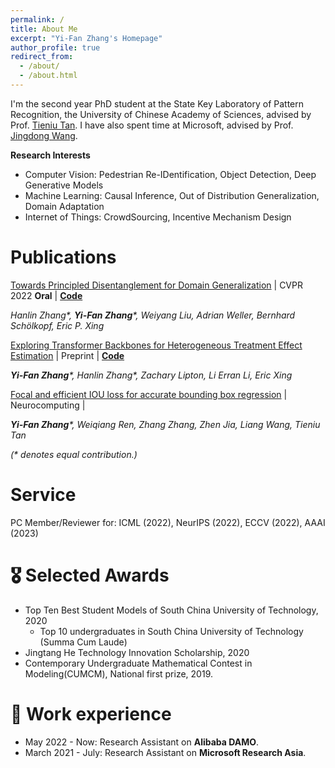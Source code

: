 ```yaml
---
permalink: /
title: About Me
excerpt: "Yi-Fan Zhang's Homepage"
author_profile: true
redirect_from: 
  - /about/
  - /about.html
---
```


I'm the second year PhD student at the State Key Laboratory of Pattern Recognition, the University of Chinese Academy of Sciences, advised by Prof. [Tieniu Tan](http://people.ucas.ac.cn/~tantieniu). I have also spent time at Microsoft, advised by Prof. [Jingdong Wang](https://jingdongwang2017.github.io/).

**Research Interests**

* Computer Vision: Pedestrian Re-IDentification, Object Detection, Deep Generative Models
* Machine Learning: Causal Inference, Out of Distribution Generalization, Domain Adaptation
* Internet of Things: CrowdSourcing, Incentive Mechanism Design


# Publications 

<div class='paper-box-text' markdown="1">

[Towards Principled Disentanglement for Domain Generalization](https://arxiv.org/abs/2111.13839) \| CVPR 2022 **Oral** \| [**Code**](https://github.com/hlzhang109/DDG)

  _Hanlin Zhang*, **Yi-Fan Zhang***, Weiyang Liu, Adrian Weller, Bernhard Schölkopf, Eric P. Xing_
</div>


<div class='paper-box-text' markdown="1">

[Exploring Transformer Backbones for Heterogeneous Treatment Effect Estimation](https://arxiv.org/abs/2202.01336) \| Preprint \| [**Code**](https://github.com/hlzhang109/TransTEE)

_**Yi-Fan Zhang***, Hanlin Zhang*, Zachary Lipton, Li Erran Li, Eric Xing_
</div>

<div class='paper-box-text' markdown="1">

[Focal and efficient IOU loss for accurate bounding box regression](https://arxiv.org/abs/2101.08158) \| Neurocomputing \|

_**Yi-Fan Zhang***, Weiqiang Ren, Zhang Zhang, Zhen Jia, Liang Wang, Tieniu Tan_
</div>

_(* denotes equal contribution.)_

# Service

PC Member/Reviewer for: ICML (2022), NeurIPS (2022), ECCV (2022), AAAI (2023)


# 🎖 Selected Awards
* Top Ten Best Student Models of South China University of Technology, 2020
  * Top 10 undergraduates in South China University of Technology (Summa Cum Laude)
* Jingtang He Technology Innovation Scholarship, 2020
* Contemporary Undergraduate Mathematical Contest in Modeling(CUMCM), National first prize, 2019.

# 📖 Work experience
* May 2022 - Now: Research Assistant on **Alibaba DAMO**.
* March 2021 - July: Research Assistant on **Microsoft Research Asia**.

<!-- * August 2020 - Now: Research Assistant
  * University of Chinese Academy of Sciences, Beijing, China.
  * Advisor: Prof. [Tieniu Tan](http://people.ucas.ac.cn/~tantieniu), Co-Advisors: Prof. [Zhang Zhang](https://scholar.google.com/citations?user=rnRNwEMAAAAJ&hl=en) and Prof. [Liang Wang](https://scholar.google.com/citations?user=8kzzUboAAAAJ&hl=zh-CN) -->


<!-- # 💬 Invited Talks
- *2021.06*, Lorem ipsum dolor sit amet, consectetur adipiscing elit. Vivamus ornare aliquet ipsum, ac tempus justo dapibus sit amet. 
- *2021.03*, Lorem ipsum dolor sit amet, consectetur adipiscing elit. Vivamus ornare aliquet ipsum, ac tempus justo dapibus sit amet.  \| [\[video\]](https://github.com/)

# 💻 Internships
- *2019.05 - 2020.02*, [Lorem](https://github.com/), China. -->

